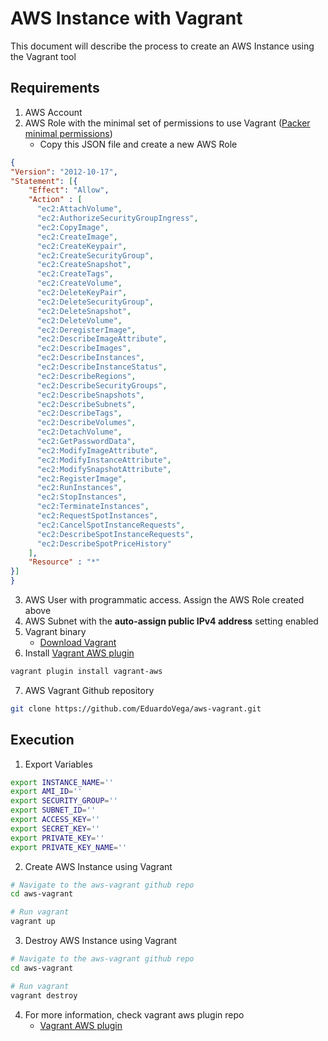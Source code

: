 # AWS Instance with Vagrant

This document will describe the process to create an AWS Instance using the Vagrant tool

## Requirements

1. AWS Account
2. AWS Role with the minimal set of permissions to use Vagrant ([Packer minimal permissions](https://www.packer.io/docs/builders/amazon.html#iam-task-or-instance-role))
    - Copy this JSON file and create a new AWS Role
  ```json
  {
  "Version": "2012-10-17",
  "Statement": [{
      "Effect": "Allow",
      "Action" : [
        "ec2:AttachVolume",
        "ec2:AuthorizeSecurityGroupIngress",
        "ec2:CopyImage",
        "ec2:CreateImage",
        "ec2:CreateKeypair",
        "ec2:CreateSecurityGroup",
        "ec2:CreateSnapshot",
        "ec2:CreateTags",
        "ec2:CreateVolume",
        "ec2:DeleteKeyPair",
        "ec2:DeleteSecurityGroup",
        "ec2:DeleteSnapshot",
        "ec2:DeleteVolume",
        "ec2:DeregisterImage",
        "ec2:DescribeImageAttribute",
        "ec2:DescribeImages",
        "ec2:DescribeInstances",
        "ec2:DescribeInstanceStatus",
        "ec2:DescribeRegions",
        "ec2:DescribeSecurityGroups",
        "ec2:DescribeSnapshots",
        "ec2:DescribeSubnets",
        "ec2:DescribeTags",
        "ec2:DescribeVolumes",
        "ec2:DetachVolume",
        "ec2:GetPasswordData",
        "ec2:ModifyImageAttribute",
        "ec2:ModifyInstanceAttribute",
        "ec2:ModifySnapshotAttribute",
        "ec2:RegisterImage",
        "ec2:RunInstances",
        "ec2:StopInstances",
        "ec2:TerminateInstances",
        "ec2:RequestSpotInstances",
        "ec2:CancelSpotInstanceRequests",
        "ec2:DescribeSpotInstanceRequests",
        "ec2:DescribeSpotPriceHistory"
      ],
      "Resource" : "*"
  }]
}
```
3. AWS User with programmatic access. Assign the AWS Role created above
4. AWS Subnet with the **auto-assign public IPv4 address** setting enabled
5. Vagrant binary
    - [Download Vagrant](https://www.vagrantup.com/downloads.html)
6. Install [Vagrant AWS plugin](https://github.com/mitchellh/vagrant-aws)
```bash
vagrant plugin install vagrant-aws
```
7. AWS Vagrant Github repository
``` bash
git clone https://github.com/EduardoVega/aws-vagrant.git
```

## Execution
1. Export Variables
```bash
export INSTANCE_NAME=''
export AMI_ID=''
export SECURITY_GROUP=''
export SUBNET_ID=''
export ACCESS_KEY='' 
export SECRET_KEY=''
export PRIVATE_KEY=''
export PRIVATE_KEY_NAME=''
```
2. Create AWS Instance using Vagrant
```bash
# Navigate to the aws-vagrant github repo
cd aws-vagrant

# Run vagrant
vagrant up

```
3. Destroy AWS Instance using Vagrant
```bash
# Navigate to the aws-vagrant github repo
cd aws-vagrant

# Run vagrant
vagrant destroy
```
4. For more information, check vagrant aws plugin repo
    - [Vagrant AWS plugin](https://github.com/mitchellh/vagrant-aws)


